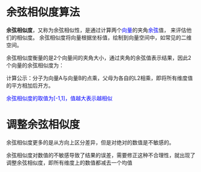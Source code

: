 # 余弦相似度算法
**余弦相似度**，又称为余弦相似性，是通过计算两个<font color = blue>向量</font>的夹角<font color=blue>余弦</font>值，
来评估他们的相似度。 余弦相似度将向量根据坐标值，绘制到向量空间中，如常见的二维空间。

余弦相似度衡量的是2个向量间的夹角大小，通过夹角的余弦值表示结果，因此2个向量的余弦相似度为：

计算公示：分子为向量A与向量B的点乘，父母为各自的L2相乘，即将所有维度值的平方相加后开方。

<font color = blue>余弦相似度的取值为\[-1,1\]，值越大表示越相似</font>


# 调整余弦相似度
余弦相似度更多的是从方向上区分差异，但是对绝对的数值是不敏感的。

余弦相似度对数值的不敏感导致了结果的误差，需要修正这种不合理性，就出现了调整余弦相似度，即所有维度上的数值都减去一个均值